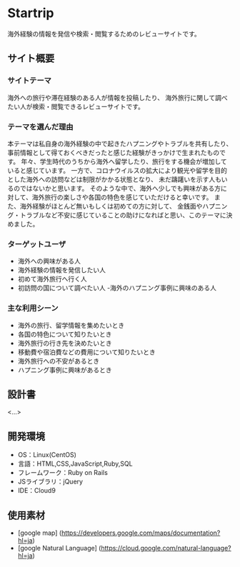 # **Startrip**
海外経験の情報を発信や検索・閲覧するためのレビューサイトです。

## サイト概要
### サイトテーマ
海外への旅行や滞在経験のある人が情報を投稿したり、
海外旅行に関して調べたい人が検索・閲覧できるレビューサイトです。

### テーマを選んだ理由
本テーマは私自身の海外経験の中で起きたハプニングやトラブルを共有したり、
事前情報として得ておくべきだったと感じた経験がきっかけで生まれたものです。
年々、学生時代のうちから海外へ留学したり、旅行をする機会が増加していると感じています。
一方で、コロナウイルスの拡大により観光や留学を目的とした海外への訪問などは制限がかかる状態となり、
未だ躊躇いを示す人もいるのではないかと思います。
そのような中で、海外へ少しでも興味がある方に対して、海外旅行の楽しさや各国の特色を感じていただけると幸いです。
また、海外経験がほとんど無いもしくは初めての方に対して、
金銭面やハプニング・トラブルなど不安に感じていることの助けになればと思い、このテーマに決めました。

### ターゲットユーザ
- 海外への興味がある人
- 海外経験の情報を発信したい人
- 初めて海外旅行へ行く人
- 初訪問の国について調べたい人
 -海外のハプニング事例に興味のある人

### 主な利用シーン
- 海外の旅行、留学情報を集めたいとき
- 各国の特色について知りたいとき
- 海外旅行の行き先を決めたいとき
- 移動費や宿泊費などの費用について知りたいとき
- 海外旅行への不安があるとき
- ハプニング事例に興味があるとき

## 設計書
<...>

## 開発環境
- OS：Linux(CentOS)
- 言語：HTML,CSS,JavaScript,Ruby,SQL
- フレームワーク：Ruby on Rails
- JSライブラリ：jQuery
- IDE：Cloud9

## 使用素材
- [google map] (https://developers.google.com/maps/documentation?hl=ja)
- [google Natural Language] (https://cloud.google.com/natural-language?hl=ja)